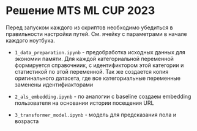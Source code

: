 # Решение MTS ML CUP 2023

Перед запуском каждого из скриптов необходимо убедиться в правильности настройки путей. См. ячейку с параметрами в начале каждого ноутбука.

* `1_data_preparation.ipynb` - предобработка исходных данных для экономии памяти. Для каждой категориальной переменной формируется справочниик, с идентификтором этой категории и статистикой по этой переменной. Так же создается копия оригинального датасета, где все категориальные переменные заменены идентифиакторами

* `2_als_embedding.ipynb` - по аналогии с baseline создаем embedding пользователя на основании истории посещения URL

* `3_transformer_model.ipynb` -  модель для предсказания пола и возраста
